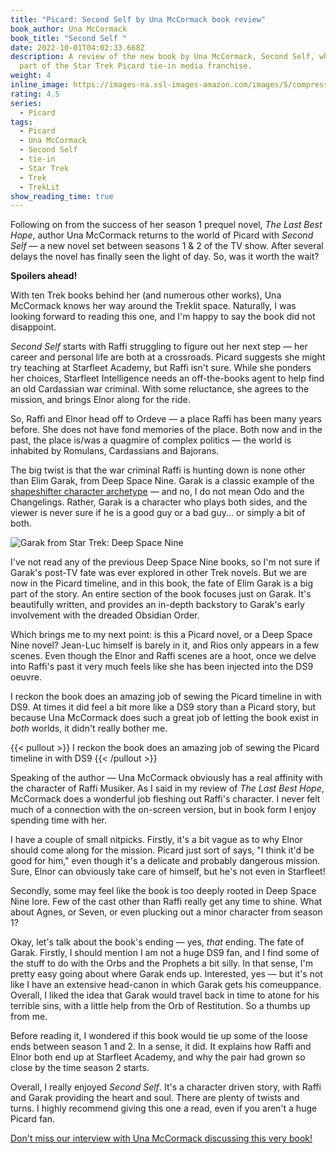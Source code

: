 ```yaml
---
title: "Picard: Second Self by Una McCormack book review"
book_author: Una McCormack
book_title: "Second Self "
date: 2022-10-01T04:02:33.668Z
description: A review of the new book by Una McCormack, Second Self, which is
  part of the Star Trek Picard tie-in media franchise.
weight: 4
inline_image: https://images-na.ssl-images-amazon.com/images/S/compressed.photo.goodreads.com/books/1662300847i/58439631.jpg
rating: 4.5
series:
  - Picard
tags:
  - Picard
  - Una McCormack
  - Second Self
  - tie-in
  - Star Trek
  - Trek
  - TrekLit
show_reading_time: true
---
```

Following on from the success of her season 1 prequel novel, *The Last Best Hope*, author Una McCormack returns to the world of Picard with *Second Self* — a new novel set between seasons 1 & 2 of the TV show. After several delays the novel has finally seen the light of day. So, was it worth the wait?

**Spoilers ahead!**

<!--more-->

With ten Trek books behind her (and numerous other works), Una McCormack knows her way around the Treklit space. Naturally, I was looking forward to reading this one, and I'm happy to say the book did not disappoint. 

*Second Self* starts with Raffi struggling to figure out her next step — her career and personal life are both at a crossroads. Picard suggests she might try teaching at Starfleet Academy, but Raffi isn't sure. While she ponders her choices, Starfleet Intelligence needs an off-the-books agent to help find an old Cardassian war criminal. With some reluctance, she agrees to the mission, and brings Elnor along for the ride.

So, Raffi and Elnor head off to Ordeve — a place Raffi has been many years before. She does not have fond memories of the place. Both now and in the past, the place is/was a quagmire of complex politics — the world is inhabited by Romulans, Cardassians and Bajorans. 

The big twist is that the war criminal Raffi is hunting down is none other than Elim Garak, from Deep Space Nine. Garak is a classic example of the [shapeshifter character archetype](https://mythcreants.com/blog/the-eight-character-archetypes-of-the-heros-journey/#shapeshifter) — and no, I do not mean Odo and the Changelings. Rather, Garak is a character who plays both sides, and the viewer is never sure if he is a good guy or a bad guy... or simply a bit of both.

![Garak from Star Trek: Deep Space Nine](https://img.playbuzz.com/image/upload/ar_1.5,c_pad,f_jpg,b_auto/q_auto:good,f_auto,fl_lossy,w_480,c_limit,dpr_2.5/cdn/914e09db-ab6c-4054-ad48-b268f793f36a/00f538a7-609f-4167-8ce8-8beaa27c50f4.jpg)

I've not read any of the previous Deep Space Nine books, so I'm not sure if Garak's post-TV fate was ever explored in other Trek novels. But we are now in the Picard timeline, and in this book, the fate of Elim Garak is a big part of the story. An entire section of the book focuses just on Garak. It's beautifully written, and provides an in-depth backstory to Garak's early involvement with the dreaded Obsidian Order.

Which brings me to my next point: is this a Picard novel, or a Deep Space Nine novel? Jean-Luc himself is barely in it, and Rios only appears in a few scenes. Even though the Elnor and Raffi scenes are a hoot, once we delve into Raffi's past it very much feels like she has been injected into the DS9 oeuvre.

I reckon the book does an amazing job of sewing the Picard timeline in with DS9. At times it did feel a bit more like a DS9 story than a Picard story, but because Una McCormack does such a great job of letting the book exist in *both* worlds, it didn't really bother me.

{{< pullout >}} I reckon the book does an amazing job of sewing the Picard timeline in with DS9 {{< /pullout >}}

Speaking of the author — Una McCormack obviously has a real affinity with the character of Raffi Musiker. As I said in my review of *The Last Best Hope*, McCormack does a wonderful job fleshing out Raffi's character. I never felt much of a connection with the on-screen version, but in book form I enjoy spending time with her. 

I have a couple of small nitpicks. Firstly, it's a bit vague as to why Elnor should come along for the mission. Picard just sort of says, "I think it'd be good for him," even though it's a delicate and probably dangerous mission. Sure, Elnor can obviously take care of himself, but he's not even in Starfleet!

Secondly, some may feel like the book is too deeply rooted in Deep Space Nine lore. Few of the cast other than Raffi really get any time to shine. What about Agnes, or Seven, or even plucking out a minor character from season 1? 

Okay, let's talk about the book's ending — yes, *that* ending. The fate of Garak. Firstly, I should mention I am not a huge DS9 fan, and I find some of the stuff to do with the Orbs and the Prophets a bit silly. In that sense, I'm pretty easy going about where Garak ends up. Interested, yes — but it's not like I have an extensive head-canon in which Garak gets his comeuppance. Overall, I liked the idea that Garak would travel back in time to atone for his terrible sins, with a little help from the Orb of Restitution. So a thumbs up from me.

Before reading it, I wondered if this book would tie up some of the loose ends between season 1 and 2. In a sense, it did. It explains how Raffi and Elnor both end up at Starfleet Academy, and why the pair had grown so close by the time season 2 starts.

Overall, I really enjoyed *Second Self*. It's a character driven story, with Raffi and Garak providing the heart and soul. There are plenty of twists and turns. I highly recommend giving this one a read, even if you aren't a huge Picard fan.

[Don't miss our interview with Una McCormack discussing this very book!](https://scifibooks.club/blog/interview-with-una-mccormack/)